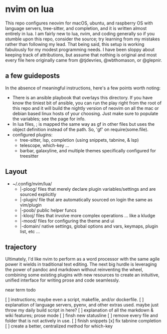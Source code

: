 # nvim on lua

This repo configures neovim for macOS, ubuntu, and raspberry OS with language servers, tree-sitter, and completion, and it is written almost entirely in lua. I am fairly new to lua, nvim, and coding generally so if you stumble upon this repo, consider the source; try learning from my mistakes rather than following my lead. That being said, this setup is working fabulously for my modest programming needs. I have been sloppy about keeping track of attributions, but assume that nothing is original and most every file here originally came from @tjdevries, @wbthomason, or @glepnir.

## a few guideposts

In the absence of meaningful instructions, here's a few points worth noting:

- There is an ansible playbook that overlays this directory. If you have know the tiniest bit of ansible, you can run the play right from the root of this repo and it will build the nightly version of neovim on all the mac or debian based linux hosts of your choosing. Just make sure to populate the variables; see the page for info.
- In lua files, <localleader>; is mapped the same way as gf in other files but uses the object definition instead of the path. So, 'gf' on require(some.file).
- configured plugins:
  - tree-sitter, lsp, completion (using snippets, tabnine, & lsp)
  - telescope, which-key ...
  - barbar, galaxyline, and multiple themes specifically configured for treesitter

## Layout

* ~/.config/nvim/lua/
  * |-ploog/  files that merely declare plugin variables/settings and are sourced explicitly
  * |-plugin/ file that are automatically sourced on login the same as vim/plugin
  * |-poob/   public helper funcs
  * |-klooj/  files that involve more complex operations ... like a kludge  
  * |-mood/   files for configuring the theme and ui  
  * |-domain/ native settings, global options and vars, keymaps, plugin list, etc ...  


## trajectory

Ultimately, I'd like nvim to perform as a word processor with the same agile power it wields in traditional text editing. The next big hurdle is leveraging the power of pandoc and markdown without reinventing the wheel, combining some existing plugins with new resources to create an inituitive, unified interface for writing prose and code seamlessly.

near term todo

[ ] instructions; maybe even a script, makefile, and/or dockerfile.
[ ] explanation of language servers, pyenv, and other extras used. maybe just throw my daily build script in here?
[ ] explanation of all the markdown & wiki features; prose mode
[ ] finsh new statusline
[ ] remove every file and folder that is not actively in use.
[ ] finish snippets
[x] fix tabnine completion
[ ] create a better, centralized method for which-key
